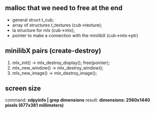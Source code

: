 
## malloc that we need to free at the end

- general struct t_cub;
- array of structures t_textures (cub->texture);
- la structure for mlx (cub->mlx);
- pointer to make a connection with the minilibX (cub->mlx->ptr)

## minilibX pairs (create-destroy)

1. mlx_init()	 		-> 	mlx_destroy_display(); free(pointer);
2. mlx_new_window()		-> 	mlx_destroy_window();
3. mlx_new_image()		->	mlx_destroy_image();


## screen size

command: **xdpyinfo | grep dimensions**
result: **dimensions:    2560x1440 pixels (677x381 millimeters)**

